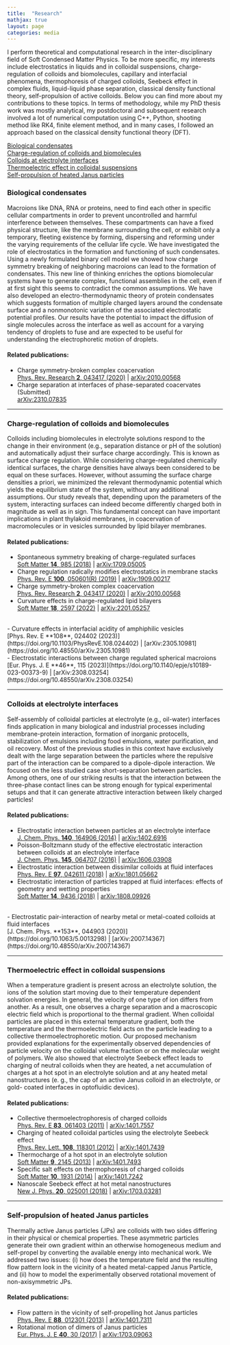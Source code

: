 ```yaml
---
title:  "Research"
mathjax: true
layout: page
categories: media
---
```


I perform theoretical and computational research in the inter-disciplinary field of Soft Condensed Matter Physics. To be more specific, my interests include electrostatics in liquids and in colloidal suspensions, charge-regulation of colloids and biomolecules, capillary and interfacial phenomena, thermophoresis of charged colloids, Seebeck effect in complex fluids, liquid-liquid phase separation, classical density functional theory, self-propulsion of active colloids. Below you can find more about my contributions to these topics. In terms of methodology, while my PhD thesis work was mostly analytical, my postdoctoral and subsequent research involved a lot of numerical computation using C++, Python, shooting method like RK4, finite element method, and in many cases, I followed an approach based on the classical density functional theory (DFT).

[Biological condensates](#biological-condensates)<br>
[Charge-regulation of colloids and biomolecules](#charge-regulation-of-colloids-and-biomolecules)<br>
[Colloids at electrolyte interfaces](#colloids-at-electrolyte-interfaces)<br>
[Thermoelectric effect in colloidal suspensions](#thermoelectric-effect-in-colloidal-suspensions)<br>
[Self-propulsion of heated Janus particles](#self-propulsion-of-heated-janus-particles)

### Biological condensates
Macroions like DNA, RNA or proteins, need to find each other in specific cellular compartments in order to prevent uncontrolled and harmful interference between themselves. These compartments can have a fixed physical structure, like the membrane surrounding the cell, or exhibit only a temporary, fleeting existence by forming, dispersing and reforming under the varying requirements of the cellular life cycle. We have investigated the role of electrostatics in the formation and functioning of such condensates. Using a newly formulated binary cell model we showed how charge symmetry breaking of neighboring macroions can lead to the formation of condensates. This new line of thinking enriches the options biomolecular systems have to generate complex, functional assemblies in the cell, even if at first sight this seems to contradict the common assumptions. We have also developed an electro-thermodynamic theory of protein condensates which suggests formation of multiple charged layers around the condensate surface and a nonmonotonic variation of the associated electrostatic potential profiles. Our results have the potential to impact the diffusion of single molecules across the interface as well as account for a varying tendency of droplets to fuse and are expected to be useful for understanding the electrophoretic motion of droplets.

#### Related publications:

- Charge symmetry-broken complex coacervation<br>
[Phys. Rev. Research **2**, 043417 (2020)](https://doi.org/10.1103/PhysRevResearch.2.043417) | [arXiv:2010.00568](https://doi.org/10.48550/arXiv.2010.00568)<br>
- Charge separation at interfaces of phase-separated coacervates (Submitted)<br>
[arXiv:2310.07835](https://doi.org/10.48550/arXiv.2310.07835)<br>

---
### Charge-regulation of colloids and biomolecules
Colloids including biomolecules in electrolyte solutions respond to the change in their environment (e.g., separation distance or pH of the solution) and automatically adjust their surface
charge accordingly. This is known as surface charge regulation. While considering charge-regulated chemically identical surfaces, the charge densities have always been considered to be equal on these surfaces. However, without assuming the surface charge densities a priori, we minimized the relevant thermodynamic potential which yields the equilibrium state of the system, without any additional assumptions. Our study reveals that, depending upon the parameters of the system, interacting surfaces can indeed become differently charged both in magnitude as well as in sign. This fundamental concept can have important implications in plant thylakoid membranes, in coacervation of macromolecules or in vesicles surrounded by lipid bilayer membranes.

#### Related publications:

- Spontaneous symmetry breaking of charge-regulated surfaces<br>
[Soft Matter **14**, 985 (2018)](https://doi.org/10.1039/C7SM02270K) | [arXiv:1709.05005](https://doi.org/10.48550/arXiv.1709.05005)<br>
- Charge regulation radically modifies electrostatics in membrane stacks<br>
[Phys. Rev. E **100**, 050601(R) (2019)](https://doi.org/10.1103/PhysRevE.100.050601) | [arXiv:1909.00217](https://doi.org/10.48550/arXiv.1909.00217)<br>
- Charge symmetry-broken complex coacervation<br>
[Phys. Rev. Research **2**, 043417 (2020)](https://doi.org/10.1103/PhysRevResearch.2.043417) | [arXiv:2010.00568](https://doi.org/10.48550/arXiv.2010.00568)<br>
- Curvature effects in charge-regulated lipid bilayers<br>
[Soft Matter **18**, 2597 (2022)](https://doi.org/10.1039/D1SM01665B) | [arXiv:2201.05257](https://doi.org/10.48550/arXiv.2201.05257)
<br>
- Curvature effects in interfacial acidity of amphiphilic vesicles<br>
[Phys. Rev. E **108**, 024402 (2023)](https://doi.org/10.1103/PhysRevE.108.024402) | [arXiv:2305.10981](https://doi.org/10.48550/arXiv.2305.10981)<br>
- Electrostatic interactions between charge regulated spherical macroions<br>
[Eur. Phys. J. E **46**, 115 (2023)](https://doi.org/10.1140/epje/s10189-023-00373-9) | [arXiv:2308.03254](https://doi.org/10.48550/arXiv.2308.03254)<br>

---
### Colloids at electrolyte interfaces
Self-assembly of colloidal particles at electrolyte (e.g., oil-water) interfaces finds application in many biological and industrial processes including membrane-protein interaction, formation of inorganic protocells, stabilization of emulsions including food emulsions, water purification, and oil recovery. Most of the previous studies in this context have exclusively dealt with the large separation between the particles where the repulsive part of the interaction can be compared to a dipole-dipole interaction. We focused on the less studied case short-separation between particles. Among others, one of our striking results is that the interaction between the three-phase contact lines can be strong enough for typical experimental setups and that it can generate attractive interaction between likely charged particles!

#### Related publications:

- Electrostatic interaction between particles at an electrolyte interface<br>
[J. Chem. Phys. **140**, 164906 (2014)](https://doi.org/10.1063/1.4872240) | [arXiv:1402.6916](https://doi.org/10.48550/arXiv.1402.6916)<br>
- Poisson-Boltzmann study of the effective electrostatic interaction between colloids at an electrolyte interface<br>
[J. Chem. Phys. **145**, 064707 (2016)](https://doi.org/10.1063/1.4960623) | [arXiv:1606.03908](https://doi.org/10.48550/arXiv.1606.03908)<br>
- Electrostatic interaction between dissimilar colloids at fluid interfaces<br>
[Phys. Rev. E **97**, 042611 (2018)](https://doi.org/10.1103/PhysRevE.97.042611) | [arXiv:1801.05662](https://doi.org/10.48550/arXiv.1801.05662)<br>
- Electrostatic interaction of particles trapped at fluid interfaces: effects of geometry and wetting properties<br>
[Soft Matter **14**, 9436 (2018)](https://doi.org/10.1039/C8SM01765D) | [arXiv:1808.09926](https://doi.org/10.48550/arXiv.1808.09926)
<br>
- Electrostatic pair-interaction of nearby metal or metal-coated colloids at fluid interfaces<br>
[J. Chem. Phys. **153**, 044903 (2020)](https://doi.org/10.1063/5.0013298) | [arXiv:2007.14367](https://doi.org/10.48550/arXiv.2007.14367)<br>

---
### Thermoelectric effect in colloidal suspensions
When a temperature gradient is present across an electrolyte solution, the ions of the solution start moving due to their temperature dependent solvation energies. In general, the velocity of one type of ion differs from another. As a result, one observes a charge separation and a macroscopic electric field which is proportional to the thermal gradient. When colloidal particles are placed in this external temperature gradient, both the temperature and the thermoelectric field acts on the particle leading to a collective thermoelectrophoretic motion. Our proposed mechanism provided explanations for the experimentally observed dependencies of particle velocity on the colloidal volume fraction or on the molecular weight of polymers. We also showed that electrolyte Seebeck effect leads to charging of neutral colloids when they are heated, a net accumulation of charges at a hot spot in an electrolyte solution and at any heated metal nanostructures (e. g., the cap of an active Janus colloid in an electrolyte, or gold- coated interfaces in optofluidic devices). 

#### Related publications:

- Collective thermoelectrophoresis of charged colloids<br>
[Phys. Rev. E **83**, 061403 (2011)](https://doi.org/10.1103/PhysRevE.83.061403) | [arXiv:1401.7557](https://doi.org/10.48550/arXiv.1401.7557)<br>
- Charging of heated colloidal particles using the electrolyte Seebeck effect<br>
[Phys. Rev. Lett. **108**, 118301 (2012)](https://doi.org/10.1103/PhysRevLett.108.118301) | [arXiv:1401.7439](https://doi.org/10.48550/arXiv.1401.7439)<br>
- Thermocharge of a hot spot in an electrolyte solution<br>
[Soft Matter **9**, 2145 (2013)](https://doi.org/10.1039/C2SM26680F) | [arXiv:1401.7493](https://doi.org/10.48550/arXiv.1401.7493)<br>
- Specific salt effects on thermophoresis of charged colloids<br>
[Soft Matter **10**, 1931 (2014)](https://doi.org/10.1039/C3SM52779D) | [arXiv:1401.7242](https://doi.org/10.48550/arXiv.1401.7242)<br>
- Nanoscale Seebeck effect at hot metal nanostructures<br>
[New J. Phys. **20**, 025001 (2018)](https://doi.org/10.1088/1367-2630/aaa266) | [arXiv:1703.03281](https://doi.org/10.48550/arXiv.1703.03281)<br>

---
### Self-propulsion of heated Janus particles
Thermally active Janus particles (JPs) are colloids with two sides differing in their physical or chemical properties. These asymmetric particles generate their own gradient within an otherwise homogeneous medium and self-propel by converting the available energy into mechanical work. We addressed two issues: (i) how does the temperature field and the resulting flow pattern look in the vicinity of a heated metal-capped Janus Particle, and (ii) how to model the experimentally observed rotational movement of non-axisymmetric JPs.

#### Related publications:

- Flow pattern in the vicinity of self-propelling hot Janus particles<br>
[Phys. Rev. E **88**, 012301 (2013)](https://doi.org/10.1103/PhysRevE.88.012301) | [arXiv:1401.7311](https://doi.org/10.48550/arXiv.1401.7311)<br>
- Rotational motion of dimers of Janus particles<br>
[Eur. Phys. J. E **40**, 30 (2017)](https://doi.org/10.1140/epje/i2017-11518-4) | [arXiv:1703.09063](https://doi.org/10.48550/arXiv.1703.09063)<br>
